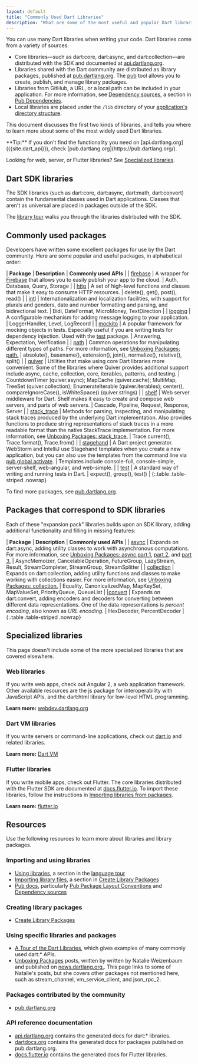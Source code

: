 ```yaml
---
layout: default
title: "Commonly Used Dart Libraries"
description: "What are some of the most useful and popular Dart libraries and where can you learn more?"
---
```


You can use many Dart libraries when writing your code.
Dart libraries come from a variety of sources:

* Core libraries&mdash;such as dart:core, dart:async, and dart:collection&mdash;are
  distributed with the SDK and documented at [api.dartlang.org]({{site.dart_api}}).
* Libraries shared with the Dart community are distributed as library packages,
  published at [pub.dartlang.org](https://pub.dartlang.org/).
  The [pub](/tools/pub/) tool allows you to create, publish, and manage library packages.
* Libraries from GitHub, a URL, or a local path can be included in your application.
  For more information, see
  [Dependency sources](/tools/pub/dependencies#dependency-sources),
  a section in [Pub Dependencies](/tools/pub/dependencies).
* Local libraries are placed under the `/lib` directory of your [application's directory
  structure](/tools/pub/package-layout#public-directories).

This document discusses the first two kinds of libraries,
and tells you where to learn more about some of the most widely used Dart libraries.

<aside class="alert alert-info" markdown="1">
**Tip:**
If you don't find the functionality you need on [api.dartlang.org]({{site.dart_api}}),
check [pub.dartlang.org](https://pub.dartlang.org/).
</aside>

Looking for web, server, or Flutter libraries?
See [Specialized libraries](#specialized-libraries).

## Dart SDK libraries

The SDK libraries (such as dart:core, dart:async, dart:math, dart:convert)
contain the fundamental classes used in Dart applications.
Classes that aren't as universal are placed in packages outside of the SDK.

The [library tour](/guides/libraries/library-tour) walks you through the
libraries distributed with the SDK.

## Commonly used packages

Developers have written some excellent packages for use by the
Dart community.  Here are some popular and useful packages,
in alphabetical order:

| **Package** | **Description** | **Commonly used APIs** |
| [firebase](https://pub.dartlang.org/packages/firebase) | A wrapper for [Firebase](https://firebase.google.com) that allows you to easily publish your app to the cloud. | Auth, Database, Query, Storage |
| [http](https://pub.dartlang.org/packages/http) | A set of high-level functions and classes that make it easy to consume HTTP resources. | delete(), get(), post(), read() |
| [intl](https://pub.dartlang.org/packages/intl) | Internationalization and localization facilities, with support for plurals and genders, date and number formatting and parsing, and bidirectional text. | Bidi, DateFormat, MicroMoney, TextDirection |
| [logging](https://pub.dartlang.org/packages/logging) | A configurable mechanism for adding message logging to your application. | LoggerHandler, Level, LogRecord |
| [mockito](https://pub.dartlang.org/packages/mockito) | A popular framework for mocking objects in tests. Especially useful if you are writing tests for dependency injection. Used with the [test](https://pub.dartlang.org/packages/test) package. | Answering, Expectation, Verification |
| [path](https://pub.dartlang.org/packages/path) | Common operations for manipulating different types of paths. For more information, see [Unboxing Packages: path.](http://news.dartlang.org/2016/06/unboxing-packages-path.html) | absolute(), basename(), extension(), join(), normalize(), relative(), split() |
| [quiver](https://pub.dartlang.org/packages/quiver) | Utilities that make using core Dart libraries more convenient. Some of the libraries where Quiver provides additional support include async, cache, collection, core, iterables, patterns, and testing. | CountdownTimer (quiver.async); MapCache (quiver.cache); MultiMap, TreeSet (quiver.collection); EnumerateIterable (quiver.iterables); center(), compareIgnoreCase(), isWhiteSpace() (quiver.strings)  |
| [shelf](https://pub.dartlang.org/packages/shelf) | Web server middleware for Dart. Shelf makes it easy to create and compose web servers, and parts of web servers. | Cascade, Pipeline, Request, Response, Server |
| [stack_trace](https://pub.dartlang.org/packages/stack_trace) | Methods for parsing, inspecting, and manipulating stack traces produced by the underlying Dart implementation. Also provides functions to produce string representations of stack traces in a more readable format than the native StackTrace implementation. For more information, see [Unboxing Packages: stack_trace.](http://news.dartlang.org/2016/01/unboxing-packages-stacktrace.html) | Trace.current(), Trace.format(), Trace.from() |
| [stagehand](https://pub.dartlang.org/packages/stagehand) | A Dart project generator. WebStorm and IntelliJ use Stagehand templates when you create a new application, but you can also use the templates from the command line via [pub global activate](https://www.dartlang.org/tools/pub/cmd/pub-global). | Templates include console-full, console-simple, server-shelf, web-angular, and web-simple. |
| [test](https://pub.dartlang.org/packages/test) | A standard way of writing and running tests in Dart. | expect(), group(), test() |
{:.table .table-striped .nowrap}

To find more packages, see [pub.dartlang.org](https://pub.dartlang.org/).

## Packages that correspond to SDK libraries

Each of these "expansion pack" libraries builds upon an SDK library, adding
additional functionality and filling in missing features:

| **Package** | **Description** | **Commonly used APIs** |
| [async](https://www.dartdocs.org/documentation/async/latest/) | Expands on dart:async, adding utility classes to work with asynchronous computations. For more information, see [Unboxing Packages: async part 1](http://news.dartlang.org/2016/03/unboxing-packages-async-part-1.html), [part 2](http://news.dartlang.org/2016/03/unboxing-packages-async-part-2.html), and [part 3.](http://news.dartlang.org/2016/04/unboxing-packages-async-part-3.html) | AsyncMemoizer, CancelableOperation, FutureGroup, LazyStream, Result, StreamCompleter, StreamGroup, StreamSplitter |
| [collection](https://www.dartdocs.org/documentation/collection/latest) | Expands on dart:collection, adding utility functions and classes to make working with collections easier. For more information, see [Unboxing Packages: collection.](http://news.dartlang.org/2016/01/unboxing-packages-collection.html) | Equality, CanonicalizedMap, MapKeySet, MapValueSet, PriorityQueue, QueueList |
|[convert](https://www.dartdocs.org/documentation/convert/latest/) | Expands on dart:convert, adding encoders and decoders for converting between different data representations. One of the data representations is _percent encoding_, also known as _URL encoding_. | HexDecoder, PercentDecoder |
{:.table .table-striped .nowrap}

## Specialized libraries

This page doesn't include some of the more specialized libraries that are covered
elsewhere.

### Web libraries

If you write web apps, check out Angular 2, a web application framework.
Other available resources are the js package for interoperability with
JavaScript APIs, and the dart:html library for low-level HTML programming.

**Learn more:** [webdev.dartlang.org]({{site.webdev}})

### Dart VM libraries

If you write servers or command-line applications, check out
[dart:io](https://api.dartlang.org/stable/dart-io/dart-io-library.html)
and related libraries.

**Learn more:** [Dart VM]({{site.dart_vm}})

### Flutter libraries

If you write mobile apps, check out Flutter.
The core libraries distributed with the Flutter SDK are documented at
[docs.flutter.io](http://docs.flutter.io/). To import these libraries,
follow the instructions in [Importing libraries from
packages](https://www.dartlang.org/tools/pub/get-started#importing-libraries-from-packages).

**Learn more:** [flutter.io]({{site.flutter}})

## Resources

Use the following resources to learn more about libraries and library packages.

### Importing and using libraries

* [Using libraries](/guides/language/language-tour#libraries-and-visibility),
  a section in the [language tour](/guides/language/language-tour)
* [Importing library
  files](/guides/libraries/create-library-packages#importing-library-files),
  a section in [Create Library Packages](/guides/libraries/create-library-packages)
* [Pub docs](/tools/pub), particularly
  [Pub Package Layout Conventions](/tools/pub/package-layout) and
  [Dependency sources](/tools/pub/dependencies#dependency-sources)

### Creating library packages

* [Create Library Packages](/guides/libraries/create-library-packages)

### Using specific libraries and packages

* [A Tour of the Dart Libraries](/guides/libraries/library-tour), which
  gives examples of many commonly used dart:* APIs.
* [Unboxing Packages](http://news.dartlang.org/search/label/Unboxing%20Packages)
  posts, written by written by Natalie Weizenbaum and published on
  [news.dartlang.org.](http://news.dartlang.org/).
  This page links to some of Natalie's posts, but she covers other packages
  not mentioned here, such as stream_channel, vm_service_client, and json_rpc_2.

### Packages contributed by the community

* [pub.dartlang.org](https://pub.dartlang.org)

### API reference documentation

* [api.dartlang.org]({{site.dart_api}}) contains the generated docs for dart:* libraries.
* [dartdocs.org](https://www.dartdocs.org/) contains the generated docs for
  packages published on pub.dartlang.org.
* [docs.flutter.io](http://docs.flutter.io/) contains the generated docs for Flutter
  libraries.

